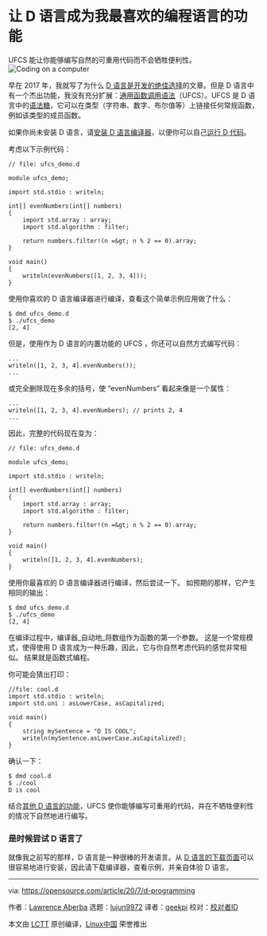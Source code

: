 [#]: collector: (lujun9972)
[#]: translator: (geekpi)
[#]: reviewer: ( )
[#]: publisher: ( )
[#]: url: ( )
[#]: subject: (The feature that makes D my favorite programming language)
[#]: via: (https://opensource.com/article/20/7/d-programming)
[#]: author: (Lawrence Aberba https://opensource.com/users/aberba)

让 D 语言成为我最喜欢的编程语言的功能
======
UFCS 能让你能够编写自然的可重用代码而不会牺牲便利性。
![Coding on a computer][1]

早在 2017 年，我就写了为什么 [D 语言是开发的绝佳选择][2]的文章。但是 D 语言中有一个杰出功能，我没有充分扩展：[通用函数调用语法][3]（UFCS）。UFCS 是 D 语言中的[语法糖][4]，它可以在类型（字符串、数字、布尔值等）上链接任何常规函数，例如该类型的成员函数。

如果你尚未安装 D 语言，请[安装 D 语言编译器][5]，以便你可以自己[运行 D 代码][6]。

考虑以下示例代码：


```
// file: ufcs_demo.d

module ufcs_demo;

import std.stdio : writeln;

int[] evenNumbers(int[] numbers)
{
    import std.array : array;
    import std.algorithm : filter;

    return numbers.filter!(n =&gt; n % 2 == 0).array;
}

void main()
{
    writeln(evenNumbers([1, 2, 3, 4]));
}
```

使用你喜欢的 D 语言编译器进行编译，查看这个简单示例应用做了什么：


```
$ dmd ufcs_demo.d
$ ./ufcs_demo
[2, 4]
```

但是，使用作为 D 语言的内置功能的 UFCS ，你还可以自然方式编写代码：


```
...
writeln([1, 2, 3, 4].evenNumbers());
...
```

或完全删除现在多余的括号，使 “evenNumbers” 看起来像是一个属性：


```
...
writeln([1, 2, 3, 4].evenNumbers); // prints 2, 4
...
```

因此，完整的代码现在变为：


```
// file: ufcs_demo.d

module ufcs_demo;

import std.stdio : writeln;

int[] evenNumbers(int[] numbers)
{
    import std.array : array;
    import std.algorithm : filter;

    return numbers.filter!(n =&gt; n % 2 == 0).array;
}

void main()
{
    writeln([1, 2, 3, 4].evenNumbers);
}
```

使用你最喜欢的 D 语言编译器进行编译，然后尝试一下。 如预期的那样，它产生相同的输出：


```
$ dmd ufcs_demo.d
$ ./ufcs_demo
[2, 4]
```

在编译过程中，编译器_自动地_将数组作为函数的第一个参数。 这是一个常规模式，使得使用 D 语言成为一种乐趣，因此，它与你自然考虑代码的感觉非常相似。 结果就是函数式编程。

你可能会猜出打印：


```
//file: cool.d
import std.stdio : writeln;
import std.uni : asLowerCase, asCapitalized;

void main()
{
    string mySentence = "D IS COOL";
    writeln(mySentence.asLowerCase.asCapitalized);
}
```

确认一下：


```
$ dmd cool.d
$ ./cool
D is cool
```

结合[其他 D 语言的功能][7]，UFCS 使你能够编写可重用的代码，并在不牺牲便利性的情况下自然地进行编写。

### 是时候尝试 D 语言了

就像我之前写的那样，D 语言是一种很棒的开发语言。从 [D 语言的下载页面][8]可以很容易地进行安装，因此请下载编译器，查看示例，并亲自体验 D 语言。

--------------------------------------------------------------------------------

via: https://opensource.com/article/20/7/d-programming

作者：[Lawrence Aberba][a]
选题：[lujun9972][b]
译者：[geekpi](https://github.com/geekpi)
校对：[校对者ID](https://github.com/校对者ID)

本文由 [LCTT](https://github.com/LCTT/TranslateProject) 原创编译，[Linux中国](https://linux.cn/) 荣誉推出

[a]: https://opensource.com/users/aberba
[b]: https://github.com/lujun9972
[1]: https://opensource.com/sites/default/files/styles/image-full-size/public/lead-images/code_computer_laptop_hack_work.png?itok=aSpcWkcl (Coding on a computer)
[2]: https://opensource.com/article/17/5/d-open-source-software-development
[3]: http://ddili.org/ders/d.en/ufcs.html
[4]: https://en.wikipedia.org/wiki/Syntactic_sugar
[5]: https://tour.dlang.org/tour/en/welcome/install-d-locally
[6]: https://tour.dlang.org/tour/en/welcome/run-d-program-locally
[7]: https://dlang.org/comparison.html
[8]: https://dlang.org/download.html
